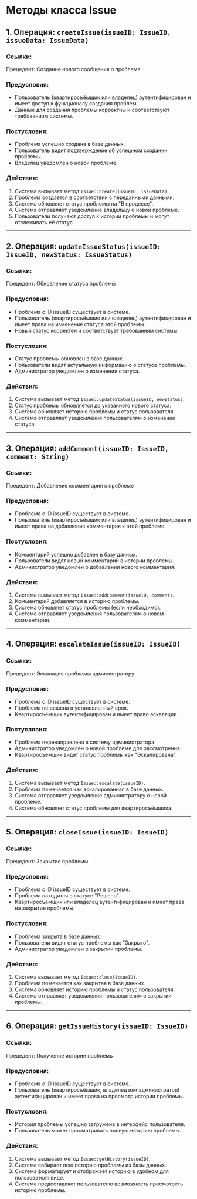 # Методы класса Issue

## 1. Операция: `createIssue(issueID: IssueID, issueData: IssueData)`

### Ссылки:
Прецедент: Создание нового сообщения о проблеме

### Предусловия:
- Пользователь (квартиросъёмщик или владелец) аутентифицирован и имеет доступ к функционалу создания проблем.
- Данные для создания проблемы корректны и соответствуют требованиям системы.

### Постусловия:
- Проблема успешно создана в базе данных.
- Пользователь видит подтверждение об успешном создании проблемы.
- Владелец уведомлен о новой проблеме.

### Действия:
1. Система вызывает метод `Issue::create(issueID, issueData)`.
2. Проблема создается в соответствии с переданными данными.
3. Система обновляет статус проблемы на "В процессе".
4. Система отправляет уведомление владельцу о новой проблеме.
5. Пользователи получают доступ к истории проблемы и могут отслеживать её статус.

---

## 2. Операция: `updateIssueStatus(issueID: IssueID, newStatus: IssueStatus)`

### Ссылки:
Прецедент: Обновление статуса проблемы

### Предусловия:
- Проблема с ID issueID существует в системе.
- Пользователь (квартиросъёмщик или владелец) аутентифицирован и имеет права на изменение статуса этой проблемы.
- Новый статус корректен и соответствует требованиям системы.

### Постусловия:
- Статус проблемы обновлен в базе данных.
- Пользователи видят актуальную информацию о статусе проблемы.
- Администратор уведомлен о изменении статуса.

### Действия:
1. Система вызывает метод `Issue::updateStatus(issueID, newStatus)`.
2. Статус проблемы обновляется до указанного нового статуса.
3. Система обновляет историю проблемы и статус пользователя.
4. Система отправляет уведомления пользователям о изменении статуса.

---

## 3. Операция: `addComment(issueID: IssueID, comment: String)`

### Ссылки:
Прецедент: Добавление комментария к проблеме

### Предусловия:
- Проблема с ID issueID существует в системе.
- Пользователь (квартиросъёмщик или владелец) аутентифицирован и имеет права на добавление комментария к этой проблеме.

### Постусловия:
- Комментарий успешно добавлен в базу данных.
- Пользователи видят новый комментарий в истории проблемы.
- Администратор уведомлен о добавлении нового комментария.

### Действия:
1. Система вызывает метод `Issue::addComment(issueID, comment)`.
2. Комментарий добавляется в историю проблемы.
3. Система обновляет статус проблемы (если необходимо).
4. Система отправляет уведомления пользователям о новом комментарии.

---

## 4. Операция: `escalateIssue(issueID: IssueID)`

### Ссылки:
Прецедент: Эскалация проблемы администратору

### Предусловия:
- Проблема с ID issueID существует в системе.
- Проблема не решена в установленный срок.
- Квартиросъёмщик аутентифицирован и имеет право эскалации.

### Постусловия:
- Проблема перенаправлена в систему администратора.
- Администратор уведомлен о новой проблеме для рассмотрения.
- Квартиросъёмщик видит статус проблемы как "Эскалирована".

### Действия:
1. Система вызывает метод `Issue::escalate(issueID)`.
2. Проблема помечается как эскалированная в базе данных.
3. Система отправляет уведомление администратору о новой проблеме.
4. Система обновляет статус проблемы для квартиросъёмщика.

---

## 5. Операция: `closeIssue(issueID: IssueID)`

### Ссылки:
Прецедент: Закрытие проблемы

### Предусловия:
- Проблема с ID issueID существует в системе.
- Проблема находится в статусе "Решено".
- Квартиросъёмщик или владелец аутентифицирован и имеет права на закрытие проблемы.

### Постусловия:
- Проблема закрыта в базе данных.
- Пользователи видят статус проблемы как "Закрыто".
- Администратор уведомлен о закрытии проблемы.

### Действия:
1. Система вызывает метод `Issue::close(issueID)`.
2. Проблема помечается как закрытая в базе данных.
3. Система обновляет историю проблемы и статус пользователя.
4. Система отправляет уведомления пользователям о закрытии проблемы.

---

## 6. Операция: `getIssueHistory(issueID: IssueID)`

### Ссылки:
Прецедент: Получение истории проблемы

### Предусловия:
- Проблема с ID issueID существует в системе.
- Пользователь (квартиросъёмщик, владелец или администратор) аутентифицирован и имеет права на просмотр истории проблемы.

### Постусловия:
- История проблемы успешно загружена в интерфейс пользователя.
- Пользователь может просматривать полную историю проблемы.

### Действия:
1. Система вызывает метод `Issue::getHistory(issueID)`.
2. Система собирает всю историю проблемы из базы данных.
3. Система форматирует и отображает историю в удобном для пользователя виде.
4. Система предоставляет пользователю возможность просмотреть историю проблемы.
